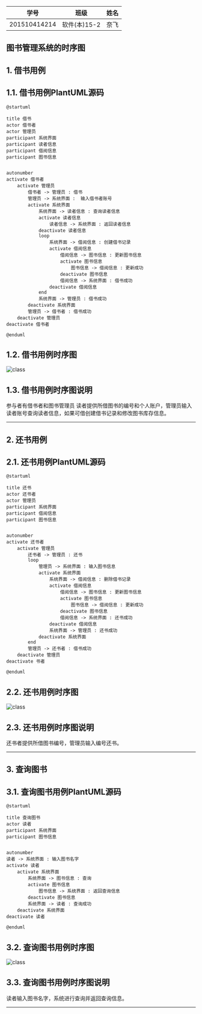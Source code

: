 |学号|班级|姓名|
|:-------:|:-------------: | :----------:|
|201510414214|软件(本)15-2|奈飞|

## 图书管理系统的时序图

## 1. 借书用例
## 1.1. 借书用例PlantUML源码

``` sequence
@startuml

title 借书
actor 借书者
actor 管理员
participant 系统界面
participant 读者信息
participant 借阅信息
participant 图书信息


autonumber
activate 借书者
    activate 管理员
        借书者 -> 管理员 : 借书
	    管理员 -> 系统界面 :  输入借书者账号
        activate 系统界面
            系统界面 -> 读者信息 : 查询读者信息
            activate 读者信息
                读者信息 -> 系统界面 : 返回读者信息
            deactivate 读者信息
            loop
                系统界面 -> 借阅信息 : 创建借书记录
                activate 借阅信息
                    借阅信息 -> 图书信息 : 更新图书信息
                    activate 图书信息
                        图书信息 -> 借阅信息 : 更新成功
                    deactivate 图书信息
                    借阅信息 -> 系统界面 : 借书成功
                deactivate 借阅信息
            end
            系统界面 -> 管理员 : 借书成功
        deactivate 系统界面
        管理员 -> 借书者 : 借书成功
    deactivate 管理员
deactivate 借书者

@enduml
```

## 1.2. 借书用例时序图
![class](https://github.com/icemaplen/is_analysis/blob/master/test4/image/20180430153859.png)

## 1.3. 借书用例时序图说明
参与者有借书者和图书管理员
读者提供所借图书的编号和个人账户，管理员输入读者账号查询读者信息，如果可借创建借书记录和修改图书库存信息。

***

## 2. 还书用例
## 2.1. 还书用例PlantUML源码

``` sequence
@startuml

title 还书
actor 还书者
actor 管理员
participant 系统界面
participant 借阅信息
participant 图书信息


autonumber
activate 还书者
    activate 管理员
        还书者 -> 管理员 : 还书
        loop
            管理员 -> 系统界面 : 输入图书信息
            activate 系统界面
                系统界面 -> 借阅信息 : 删除借书记录
                activate 借阅信息
                    借阅信息 -> 图书信息 : 更新图书信息
                    activate 图书信息
                        图书信息 -> 借阅信息 : 更新成功
                    deactivate 图书信息
                    借阅信息 -> 系统界面 : 还书成功
                deactivate 借阅信息
                系统界面 -> 管理员 : 还书成功
            deactivate 系统界面
        end
        管理员 -> 还书者 : 借书成功
    deactivate 管理员
deactivate 书者

@enduml
```

## 2.2. 还书用例时序图
![class](https://github.com/icemaplen/is_analysis/blob/master/test4/image/20180430154828.png)

## 2.3. 还书用例时序图说明
还书者提供所借图书编号，管理员输入编号还书。
***

## 3. 查询图书
## 3.1. 查询图书用例PlantUML源码

``` sequence
@startuml

title 查询图书
actor 读者
participant 系统界面
participant 图书信息


autonumber
读者 -> 系统界面 : 输入图书名字
activate 读者
    activate 系统界面
        系统界面 -> 图书信息 : 查询
        activate 图书信息
            图书信息 -> 系统界面 : 返回查询信息
        deactivate 图书信息
        系统界面 -> 读者 : 查询成功
    deactivate 系统界面
deactivate 读者

@enduml
```

## 3.2. 查询图书用例时序图
![class](https://github.com/icemaplen/is_analysis/blob/master/test4/image/%E6%88%AA%E5%9B%BE20180430155531.png)

## 3.3. 查询图书用例时序图说明
读者输入图书名字，系统进行查询并返回查询信息。
***
